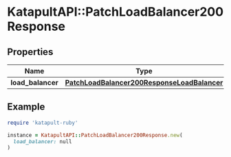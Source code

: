 # KatapultAPI::PatchLoadBalancer200Response

## Properties

| Name | Type | Description | Notes |
| ---- | ---- | ----------- | ----- |
| **load_balancer** | [**PatchLoadBalancer200ResponseLoadBalancer**](PatchLoadBalancer200ResponseLoadBalancer.md) |  |  |

## Example

```ruby
require 'katapult-ruby'

instance = KatapultAPI::PatchLoadBalancer200Response.new(
  load_balancer: null
)
```

